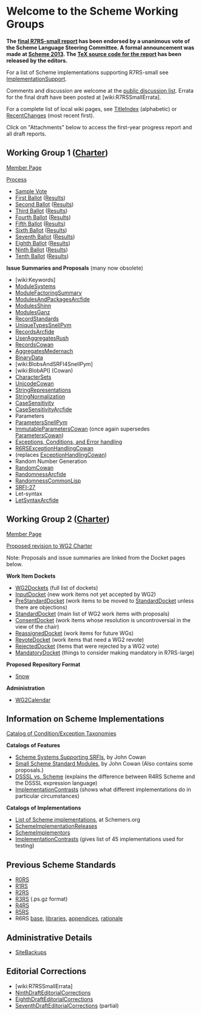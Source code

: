 # Welcome to the Scheme Working Groups

**The [final R7RS-small report](http://github.com/johnwcowan/blob/draft-10/draft-10/rnrs/r7rs.pdf) has been endorsed by a unanimous vote of the Scheme Language Steering Committee.  A formal announcement was made at [Scheme 2013](http://webyrd.net/scheme-2013).  The [TeX source code for the report](http://github.com/johnwcowan/blob/draft-10/draft-10/spec) has been released by the editors.**

For a list of Scheme implementations supporting R7RS-small see [ImplementationSupport](ImplementationSupport.md).

Comments and discussion are welcome at the [public discussion list](http://lists.scheme-reports.org/cgi-bin/mailman/listinfo/scheme-reports).  Errata for the final draft have been posted at [wiki:R7RSSmallErrata].

For a complete list of local wiki pages, see [TitleIndex](TitleIndex.md) (alphabetic) or [RecentChanges](RecentChanges.md) (most recent first).

Click on "Attachments" below to access the first-year progress report and all draft reports.

## Working Group 1 ([Charter](http://www.scheme-reports.org/2009/working-group-1-charter.html))

[Member Page](MemberPagesWorkingGroupOne)

[Process](WorkingGroupOneProcess)
* [Sample Vote](SampleVoteYakHandler)
* [First Ballot](WG1Ballot1.md) ([Results](WG1Ballot1Results.md))
* [Second Ballot](WG1Ballot2.md) ([Results](WG1Ballot2Results.md))
* [Third Ballot](WG1Ballot3.md) ([Results](WG1Ballot3Results.md))
* [Fourth Ballot](WG1Ballot4.md) ([Results](WG1Ballot4Results.md))
* [Fifth Ballot](WG1Ballot5.md) ([Results](WG1Ballot5Results.md))
* [Sixth Ballot](WG1Ballot6.md) ([Results](WG1Ballot6Results.md))
* [Seventh Ballot](WG1Ballot7.md) ([Results](WG1Ballot7Results.md))
* [Eighth Ballot](WG1Ballot8.md) ([Results](WG1Ballot8Results.md))
* [Ninth Ballot](WG1Ballot.md) ([Results](WG1Ballot9Results.md))
* [Tenth Ballot](WG1Ballot10.md) ([Results](WG1Ballot10Results.md))


**Issue Summaries and Proposals** (many now obsolete)

* [wiki:Keywords]
* [ModuleSystems](ModuleSystems.md)
* [ModuleFactoringSummary](ModuleFactoringSummary.md)
* [ModulesAndPackagesArcfide](ModulesAndPackagesArcfide.md)
* [ModulesShinn](ModulesShinn.md)
* [ModulesGanz](ModulesGanz.md)
* [RecordStandards](RecordStandards.md)
* [UniqueTypesSnellPym](UniqueTypesSnellPym.md)
* [RecordsArcfide](RecordsArcfide.md)
* [UserAggregatesRush](UserAggregatesRush.md)
* [RecordsCowan](RecordsCowan.md)
* [AggregatesMedernach](AggregatesMedernach.md)
* [BinaryData](BinaryData.md)
* [wiki:BlobsAndSRFI4SnellPym]
* [wiki:BlobAPI] (Cowan)
* [CharacterSets](CharacterSets.md)
* [UnicodeCowan](UnicodeCowan.md)
* [StringRepresentations](StringRepresentations.md)
* [StringNormalization](StringNormalization.md)
* [CaseSensitivity](CaseSensitivity.md)
* [CaseSensitivityArcfide](CaseSensitivityArcfide.md)
* Parameters
* [ParametersSnellPym](ParametersSnellPym.md)
* [ImmutableParametersCowan](ImmutableParametersCowan.md) (once again supersedes [ParametersCowan](ParametersCowan.md))
* [Exceptions, Conditions, and Error handling](ExceptionsErrorsAndConditions)
* [R6RSExceptionHandlingCowan](R6RSExceptionHandlingCowan.md)
* (replaces [ExceptionHandlingCowan](ExceptionHandlingCowan.md))
* Random Number Generation
* [RandomCowan](RandomCowan.md)
* [RandomnessArcfide](RandomnessArcfide.md)
* [RandomnessCommonLisp](RandomnessCommonLisp.md)
* [SRFI-27](http://srfi.schemers.org/srfi-27/)
* Let-syntax
* [LetSyntaxArcfide](LetSyntaxArcfide.md)


## Working Group 2 ([Charter](http://scheme-reports.org/2010/working-group-2-charter.html))

[Member Page](MemberPagesWorkingGroupTwo)

[Proposed revision to WG2 Charter](ProposedWG2Charter.md)

Note:  Proposals and issue summaries are linked from the Docket pages below.

**Work Item Dockets**
* [WG2Dockets](WG2Dockets.md) (full list of dockets)
* [InputDocket](InputDocket.md) (new work items not yet accepted by WG2)
* [PreStandardDocket](PreStandardDocket.md) (work items to be moved to [StandardDocket](StandardDocket.md) unless there are objections)
* [StandardDocket](StandardDocket.md) (main list of WG2 work items with proposals)
* [ConsentDocket](ConsentDocket.md) (work items whose resolution is uncontroversial in the view of the chair)
* [ReassignedDocket](ReassignedDocket.md) (work items for future WGs)
* [RevoteDocket](RevoteDocket.md) (work items that need a WG2 revote)
* [RejectedDocket](RejectedDocket.md) (items that were rejected by a WG2 vote)
* [MandatoryDocket](MandatoryDocket.md) (things to consider making mandatory in R7RS-large)

**Proposed Repository Format**
* [Snow](Snow.md)

**Administration**
* [WG2Calendar](WG2Calendar.md)


## Information on Scheme Implementations

[Catalog of Condition/Exception Taxonomies](ExceptionTaxonomies)

**Catalogs of Features**

* [Scheme Systems Supporting SRFIs](http://spreadsheets.google.com/pub?key=tRCHK6jWXuKMABKAfoOwWqw&output=html), by John Cowan
* [Small Scheme Standard Modules](http://spreadsheets.google.com/pub?key=tS3XfMIS7TfMSwMTtd8cbaA&output=html), by John Cowan (Also contains some proposals.)
* [DSSSL vs. Scheme](DSSSLVsScheme.md) (explains the difference between R4RS Scheme and the DSSSL expression language)
* [ImplementationContrasts](ImplementationContrasts.md) (shows what different implementations do in particular circumstances)

**Catalogs of Implementations**

* [List of Scheme implementations](http://community.schemewiki.org/?scheme-faq-standards#implementations), at Schemers.org
* [SchemeImplementationReleases](SchemeImplementationReleases.md)
* [SchemeImplementors](SchemeImplementors.md)
* [ImplementationContrasts](ImplementationContrasts.md) (gives list of 45 implementations used for testing)

## Previous Scheme Standards

* [R0RS](http://dspace.mit.edu/bitstream/handle/1721.1/5794/AIM-349.pdf)
* [R1RS](http://dspace.mit.edu/bitstream/handle/1721.1/6283/AIM-452.pdf)
* [R2RS](http://dspace.mit.edu/bitstream/handle/1721.1/5600/AIM-848.pdf)
* [R3RS](http://repository.readscheme.org/ftp/papers/scheme_reports/r3rs.ps.gz) (.ps.gz format)
* [R4RS](http://people.csail.mit.edu/jaffer/r4rs.pdf)
* [R5RS](http://www.schemers.org/Documents/Standards/R5RS/r5rs.pdf)
* R6RS [base](http://www.r6rs.org/final/r6rs.pdf), [libraries](http://www.r6rs.org/final/r6rs-lib.pdf), [appendices](http://www.r6rs.org/final/r6rs-app.pdf), [rationale](http://www.r6rs.org/final/r6rs-rationale.pdf)

## Administrative Details

* [SiteBackups](SiteBackups.md)

## Editorial Corrections

* [wiki:R7RSSmallErrata]
* [NinthDraftEditorialCorrections](NinthDraftEditorialCorrections.md)
* [EighthDraftEditorialCorrections](EighthDraftEditorialCorrections.md)
* [SeventhDraftEditorialCorrections](SeventhDraftEditorialCorrections.md) (partial)

